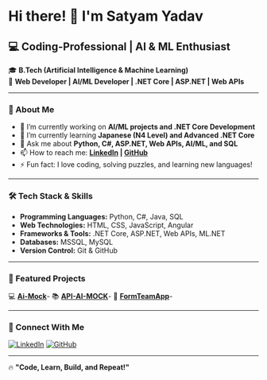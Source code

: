 # Hi there! 👋 I'm Satyam Yadav

## 💻 Coding-Professional | AI & ML Enthusiast

🎓 **B.Tech (Artificial Intelligence & Machine Learning)**  
💼 **Web Developer | AI/ML Developer | .NET Core | ASP.NET | Web APIs**

---

### 🚀 About Me
- 🔭 I’m currently working on **AI/ML projects and .NET Core Development**
- 🌱 I’m currently learning **Japanese (N4 Level) and Advanced .NET Core**
- 💬 Ask me about **Python, C#, ASP.NET, Web APIs, AI/ML, and SQL**
- 📫 How to reach me: **[LinkedIn](https://www.linkedin.com/in/satyam-yadav-382090280/) | [GitHub](https://github.com/Coding-Professional)**
- ⚡ Fun fact: I love coding, solving puzzles, and learning new languages!

---

### 🛠️ Tech Stack & Skills
- **Programming Languages:** Python, C#, Java, SQL
- **Web Technologies:** HTML, CSS, JavaScript, Angular
- **Frameworks & Tools:** .NET Core, ASP.NET, Web APIs, ML.NET
- **Databases:** MSSQL, MySQL
- **Version Control:** Git & GitHub

---

### 📌 Featured Projects
💻 [**Ai-Mock**](https://github.com/Coding-Professional/Ai-Mock)-
📚 [**API-AI-MOCK**](https://github.com/Coding-Professional/Api-Ai-Mock)-
🚀 [**FormTeamApp**](https://github.com/Coding-Professional/FormTeamApp)-

---

### 📢 Connect With Me
[![LinkedIn](https://img.shields.io/badge/LinkedIn-Connect-blue?style=for-the-badge&logo=linkedin)](https://www.linkedin.com/in/satyam-yadav-382090280/)
[![GitHub](https://img.shields.io/badge/GitHub-Follow-lightgrey?style=for-the-badge&logo=github)](https://github.com/Coding-Professional)

---

🔥 **"Code, Learn, Build, and Repeat!"**
